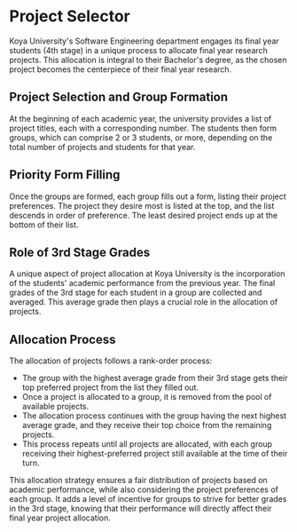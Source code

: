 # Project Selector

Koya University's Software Engineering department engages its final year students (4th stage) in a unique process to allocate final year research projects. This allocation is integral to their Bachelor's degree, as the chosen project becomes the centerpiece of their final year research.

## Project Selection and Group Formation
At the beginning of each academic year, the university provides a list of project titles, each with a corresponding number. The students then form groups, which can comprise 2 or 3 students, or more, depending on the total number of projects and students for that year.

## Priority Form Filling
Once the groups are formed, each group fills out a form, listing their project preferences. The project they desire most is listed at the top, and the list descends in order of preference. The least desired project ends up at the bottom of their list.


## Role of 3rd Stage Grades
A unique aspect of project allocation at Koya University is the incorporation of the students' academic performance from the previous year. The final grades of the 3rd stage for each student in a group are collected and averaged. This average grade then plays a crucial role in the allocation of projects.

## Allocation Process
The allocation of projects follows a rank-order process:
- The group with the highest average grade from their 3rd stage gets their top preferred project from the list they filled out.
- Once a project is allocated to a group, it is removed from the pool of available projects.
- The allocation process continues with the group having the next highest average grade, and they receive their top choice from the remaining projects.
- This process repeats until all projects are allocated, with each group receiving their highest-preferred project still available at the time of their turn.

This allocation strategy ensures a fair distribution of projects based on academic performance, while also considering the project preferences of each group. It adds a level of incentive for groups to strive for better grades in the 3rd stage, knowing that their performance will directly affect their final year project allocation.
